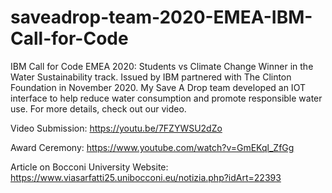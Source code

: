 # saveadrop-team-2020-EMEA-IBM-Call-for-Code

IBM Call for Code EMEA 2020: Students vs Climate Change Winner in the Water Sustainability track. Issued by IBM partnered with The Clinton Foundation in November 2020. My Save A Drop team developed an IOT interface to help reduce water consumption and promote responsible water use. For more details, check out our video. 

Video Submission: https://youtu.be/7FZYWSU2dZo

Award Ceremony: https://www.youtube.com/watch?v=GmEKql_ZfGg

Article on Bocconi University Website: https://www.viasarfatti25.unibocconi.eu/notizia.php?idArt=22393
